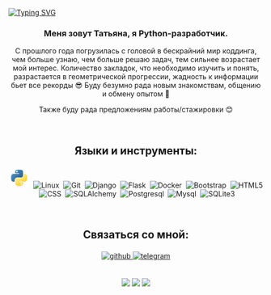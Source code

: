 [![Typing SVG](https://readme-typing-svg.herokuapp.com?font=Fira+Code&weight=600&pause=1000&color=696969&center=true&vCenter=true&random=false&width=1000&height=30&lines=%D0%94%D0%BE%D0%B1%D1%80%D0%BE+%D0%BF%D0%BE%D0%B6%D0%B0%D0%BB%D0%BE%D0%B2%D0%B0%D1%82%D1%8C+%D0%B2+%D0%BC%D0%BE%D0%B9+GitHub!+%F0%9F%A4%97)](https://git.io/typing-svg)

### <div align="center">Меня зовут Татьяна, я Python-разработчик. 
<p align="center">С прошлого года погрузилась с головой в бескрайний мир коддинга, чем больше узнаю, чем больше решаю задач, тем сильнее возрастает мой интерес. Количество закладок, что необходимо изучить и понять, разрастается в геометрической прогрессии, жадность к информации бьет все рекорды 😎 Буду безумно рада новым знакомствам, общению и обмену опытом 🤗</p>
<p align="center">Также буду рада предложениям работы/стажировки 😊</p>
</div>
<br/> 

## <p align="center">Языки и инструменты:</p>
<div align="center">
  
<img src="https://github.com/devicons/devicon/blob/master/icons/python/python-original.svg" title="Python" alt="Python" width="40" height="40"/>&nbsp;
![Linux](https://img.shields.io/badge/-Linux-05122A?style=flat&logo=linux)&nbsp;
![Git](https://img.shields.io/badge/-Git-05122A?style=flat&logo=git)&nbsp;
![Django](https://img.shields.io/badge/-Django-05122A?style=flat&logo=django)&nbsp;
![Flask](https://img.shields.io/badge/-Flask-05122A?style=flat&logo=flask)&nbsp;
![Docker](https://img.shields.io/badge/-Docker-05122A?style=flat&logo=docker)&nbsp;
![Bootstrap](https://img.shields.io/badge/-Bootstrap-05122A?style=flat&logo=bootstrap)&nbsp;
![HTML5](https://img.shields.io/badge/-HTML5-05122A?style=flat&logo=HTML5)&nbsp;
![CSS](https://img.shields.io/badge/-CSS-05122A?style=flat&logo=CSS3)&nbsp;
![SQLAlchemy](https://img.shields.io/badge/-SQLAlchemy-05122A?style=flat&logo=SQLAlchemy)&nbsp;
![Postgresql](https://img.shields.io/badge/-Postgresql-05122A?style=flat&logo=postgresql)&nbsp;
![Mysql](https://img.shields.io/badge/-Mysql-05122A?style=flat&logo=mysql)&nbsp;
![SQLite3](https://img.shields.io/badge/-SQLite3-05122A?style=flat&logo=SQLite3)&nbsp;

</div>
<br/>

## <p align="center">Связаться со мной:</p>  
<div align="center">
<a href="https://github.com/Tarilia" target="_blank">
<img src=https://img.shields.io/badge/github-%2324292e.svg?&style=for-the-badge&logo=github&logoColor=white alt=github style="margin-bottom: 5px;" />
</a> <a href="https://t.me/Tarilia" target="_blank">
<img src=https://img.shields.io/badge/telegram-%2324292e.svg?&style=for-the-badge&logo=telegram&logoColor=white alt=telegram style="margin-bottom: 5px;" />
</a>
</div>
<br/>

<div align="center">

![](http://github-profile-summary-cards.vercel.app/api/cards/profile-details?username=Tarilia&theme=default)
![](http://github-profile-summary-cards.vercel.app/api/cards/stats?username=Tarilia&theme=default)
![](http://github-profile-summary-cards.vercel.app/api/cards/productive-time?username=Tarilia&theme=default&utcOffset=8)

</div>
<br/>
